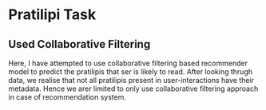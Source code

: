 # Pratilipi Task
## Used Collaborative Filtering

Here, I have attempted to use collaborative filtering based recommender model to predict the pratilipis that ser is likely to read. After looking thrugh data, we realise
that not all pratilipis present in user-interactions have their metadata. Hence we arer limited to only use collaborative filtering approach in case of recommendation system.
